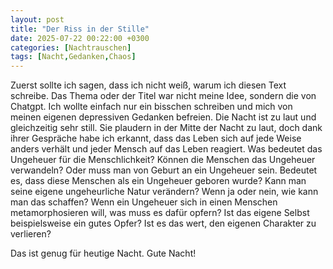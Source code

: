```yaml
---
layout: post
title: "Der Riss in der Stille"
date: 2025-07-22 00:22:00 +0300
categories: [Nachtrauschen]
tags: [Nacht,Gedanken,Chaos]
---
```


Zuerst sollte ich sagen, dass ich nicht weiß, warum ich diesen Text schreibe. Das Thema oder der Titel war nicht meine Idee, sondern die von Chatgpt.
Ich wollte einfach nur ein bisschen schreiben und mich von meinen eigenen depressiven Gedanken befreien. Die Nacht ist zu laut und gleichzeitig sehr still.
Sie plaudern in der Mitte der Nacht zu laut, doch dank ihrer Gespräche habe ich erkannt, dass das Leben sich auf jede Weise anders verhält und jeder Mensch auf das Leben reagiert.
Was bedeutet das Ungeheuer für die Menschlichkeit? Können die Menschen das Ungeheuer verwandeln? Oder muss man von Geburt an ein Ungeheuer sein.
Bedeutet es, dass diese Menschen als ein Ungeheuer geboren wurde? Kann man seine eigene ungeheurliche Natur verändern? Wenn ja oder nein, wie kann man das schaffen?
Wenn ein Ungeheuer sich in einen Menschen metamorphosieren will, was muss es dafür opfern? Ist das eigene Selbst beispielsweise ein gutes Opfer? Ist es das wert, den eigenen Charakter zu verlieren?

Das ist genug für heutige Nacht. Gute Nacht!
